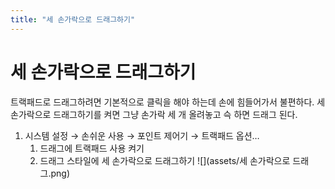 ```yaml
---
title: "세 손가락으로 드래그하기"
---
```

# 세 손가락으로 드래그하기

트랙패드로 드래그하려면 기본적으로 클릭을 해야 하는데 손에 힘들어가서 불편하다. 세 손가락으로 드래그하기를 켜면 그냥 손가락 세 개 올려놓고 슥 하면 드래그 된다.

1.  시스템 설정 → 손쉬운 사용 → 포인트 제어기 → 트랙패드 옵션…
    1.  드래그에 트랙패드 사용 켜기
    2.  드래그 스타일에 세 손가락으로 드래그하기
![](assets/세 손가락으로 드래그.png)
